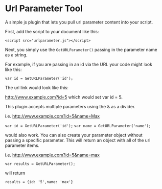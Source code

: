 Url Parameter Tool
================

A simple js plugin that lets you pull url parameter content into your script.

First, add the script to your document like this:
  
`<script src="urlparameter.js"></script>`

Next, you simply use the `GetURLParameter()` passing in the parameter name as a string.

For example, if you are passing in an id via the URL your code might look like this:

`var id = GetURLParameter('id');`

The url link would look like this:

http://www.example.com?id=5 which would set var id = 5.

This plugin accepts multiple parameters using the & as a divider. 

i.e. http://www.example.com?id=5&name=Max 

`var id = GetURLParameter('id');`
`var name = GetURLParameter('name');`

would also work.
You can also create your parameter object without passing a specific parameter. This will return an object with all of the url parameter items.

i.e. http://www.example.com?id=5&name=max

`var results = GetURLParameter();`

will return

`results = {id: '5',name: 'max'}`


